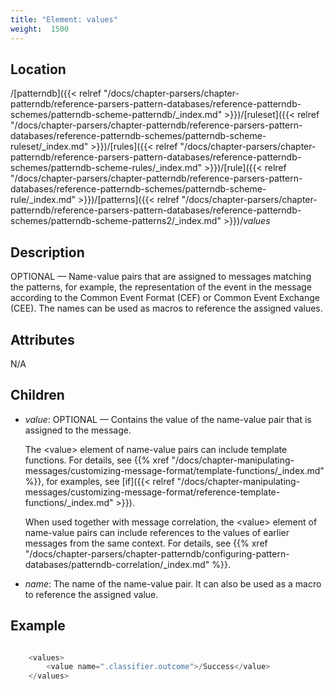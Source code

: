 ```yaml
---
title: "Element: values"
weight:  1500
---
```

<!-- DISCLAIMER: This file is based on the syslog-ng Open Source Edition documentation https://github.com/balabit/syslog-ng-ose-guides/commit/2f4a52ee61d1ea9ad27cb4f3168b95408fddfdf2 and is used under the terms of The syslog-ng Open Source Edition Documentation License. The file has been modified by Axoflow. -->


## Location

/[patterndb]({{< relref "/docs/chapter-parsers/chapter-patterndb/reference-parsers-pattern-databases/reference-patterndb-schemes/patterndb-scheme-patterndb/_index.md" >}})/[ruleset]({{< relref "/docs/chapter-parsers/chapter-patterndb/reference-parsers-pattern-databases/reference-patterndb-schemes/patterndb-scheme-ruleset/_index.md" >}})/[rules]({{< relref "/docs/chapter-parsers/chapter-patterndb/reference-parsers-pattern-databases/reference-patterndb-schemes/patterndb-scheme-rules/_index.md" >}})/[rule]({{< relref "/docs/chapter-parsers/chapter-patterndb/reference-parsers-pattern-databases/reference-patterndb-schemes/patterndb-scheme-rule/_index.md" >}})/[patterns]({{< relref "/docs/chapter-parsers/chapter-patterndb/reference-parsers-pattern-databases/reference-patterndb-schemes/patterndb-scheme-patterns2/_index.md" >}})/*values*



## Description

OPTIONAL — Name-value pairs that are assigned to messages matching the patterns, for example, the representation of the event in the message according to the Common Event Format (CEF) or Common Event Exchange (CEE). The names can be used as macros to reference the assigned values.



## Attributes

N/A



## Children

  - *value*: OPTIONAL — Contains the value of the name-value pair that is assigned to the message.
    
    The \<value\> element of name-value pairs can include template functions. For details, see {{% xref "/docs/chapter-manipulating-messages/customizing-message-format/template-functions/_index.md" %}}, for examples, see [if]({{< relref "/docs/chapter-manipulating-messages/customizing-message-format/reference-template-functions/_index.md" >}}).
    
    When used together with message correlation, the \<value\> element of name-value pairs can include references to the values of earlier messages from the same context. For details, see {{% xref "/docs/chapter-parsers/chapter-patterndb/configuring-pattern-databases/patterndb-correlation/_index.md" %}}.

  - *name*: The name of the name-value pair. It can also be used as a macro to reference the assigned value.


## Example

```c

    <values>
        <value name=".classifier.outcome">/Success</value>
    </values>

```


